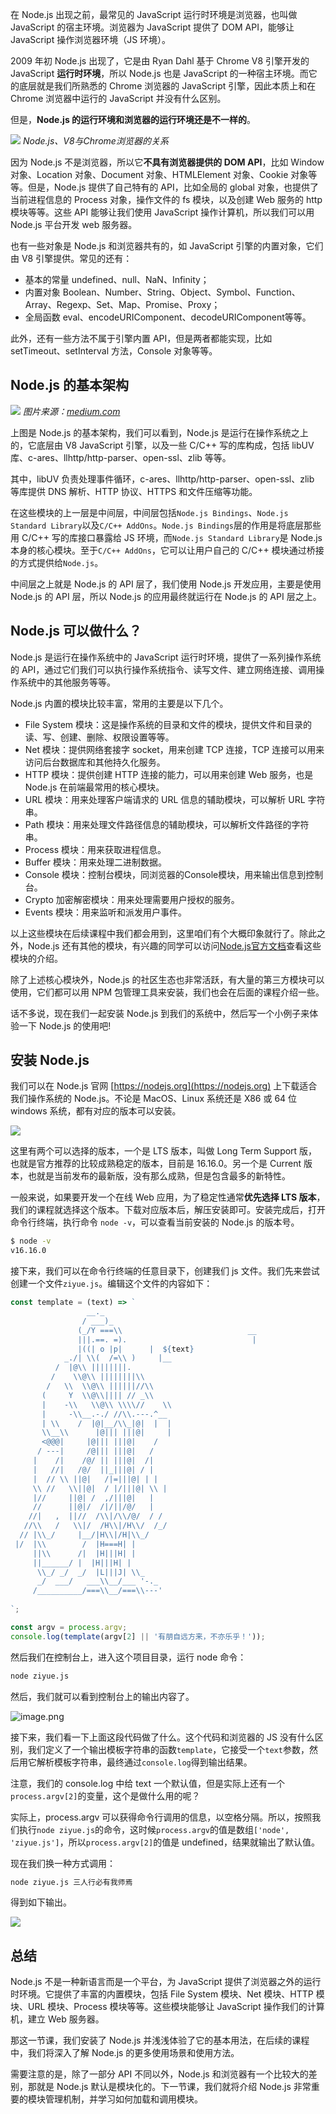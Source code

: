 在 Node.js 出现之前，最常见的 JavaScript 运行时环境是浏览器，也叫做 JavaScript 的宿主环境。浏览器为 JavaScript 提供了 DOM API，能够让 JavaScript 操作浏览器环境（JS 环境）。

2009 年初 Node.js 出现了，它是由 Ryan Dahl 基于 Chrome V8 引擎开发的 JavaScript **运行时环境**，所以 Node.js 也是 JavaScript  的一种宿主环境。而它的底层就是我们所熟悉的 Chrome 浏览器的 JavaScript 引擎，因此本质上和在 Chrome 浏览器中运行的 JavaScript 并没有什么区别。

但是，**Node.js 的运行环境和浏览器的运行环境还是不一样的**。

![](./images/t01072a67f1315ec168.jpg.png)
_Node.js、V8与Chrome浏览器的关系_

因为 Node.js 不是浏览器，所以它**不具有浏览器提供的 DOM API**，比如 Window 对象、Location 对象、Document 对象、HTMLElement 对象、Cookie 对象等等。但是，Node.js 提供了自己特有的 API，比如全局的 global 对象，也提供了当前进程信息的 Process 对象，操作文件的 fs 模块，以及创建 Web 服务的 http 模块等等。这些 API 能够让我们使用 JavaScript 操作计算机，所以我们可以用 Node.js 平台开发 web 服务器。

也有一些对象是 Node.js 和浏览器共有的，如 JavaScript 引擎的内置对象，它们由 V8 引擎提供。常见的还有：
- 基本的常量 undefined、null、NaN、Infinity；
- 内置对象 Boolean、Number、String、Object、Symbol、Function、Array、Regexp、Set、Map、Promise、Proxy；
- 全局函数 eval、encodeURIComponent、decodeURIComponent等等。

此外，还有一些方法不属于引擎内置 API，但是两者都能实现，比如 setTimeout、setInterval 方法，Console 对象等等。

## Node.js 的基本架构

![](./images/t01bdaf1234dcdbef5c.jpg.png)
_图片来源：[medium.com](https://medium.com/@chathuranga94/nodejs-architecture-concurrency-model-f71da5f53d1d)_

上图是 Node.js 的基本架构，我们可以看到，Node.js 是运行在操作系统之上的，它底层由 V8 JavaScript 引擎，以及一些 C/C++ 写的库构成，包括 libUV 库、c-ares、llhttp/http-parser、open-ssl、zlib 等等。

其中，libUV 负责处理事件循环，c-ares、llhttp/http-parser、open-ssl、zlib 等库提供 DNS 解析、HTTP 协议、HTTPS 和文件压缩等功能。

在这些模块的上一层是中间层，中间层包括`Node.js Bindings`、`Node.js Standard Library`以及`C/C++ AddOns`。`Node.js Bindings`层的作用是将底层那些用 C/C++ 写的库接口暴露给 JS 环境，而`Node.js Standard Library`是 Node.js 本身的核心模块。至于`C/C++ AddOns`，它可以让用户自己的 C/C++ 模块通过桥接的方式提供给`Node.js`。

中间层之上就是 Node.js 的 API 层了，我们使用 Node.js 开发应用，主要是使用 Node.js 的 API 层，所以 Node.js 的应用最终就运行在 Node.js 的 API 层之上。

## Node.js 可以做什么？

Node.js 是运行在操作系统中的 JavaScript 运行时环境，提供了一系列操作系统的 API，通过它们我们可以执行操作系统指令、读写文件、建立网络连接、调用操作系统中的其他服务等等。

Node.js 内置的模块比较丰富，常用的主要是以下几个。

- File System 模块：这是操作系统的目录和文件的模块，提供文件和目录的读、写、创建、删除、权限设置等等。
- Net 模块：提供网络套接字 socket，用来创建 TCP 连接，TCP 连接可以用来访问后台数据库和其他持久化服务。
- HTTP 模块：提供创建 HTTP 连接的能力，可以用来创建 Web 服务，也是 Node.js 在前端最常用的核心模块。
- URL 模块：用来处理客户端请求的 URL 信息的辅助模块，可以解析 URL 字符串。
- Path 模块：用来处理文件路径信息的辅助模块，可以解析文件路径的字符串。
- Process 模块：用来获取进程信息。
- Buffer 模块：用来处理二进制数据。
- Console 模块：控制台模块，同浏览器的Console模块，用来输出信息到控制台。
- Crypto 加密解密模块：用来处理需要用户授权的服务。
- Events 模块：用来监听和派发用户事件。

以上这些模块在后续课程中我们都会用到，这里咱们有个大概印象就行了。除此之外，Node.js 还有其他的模块，有兴趣的同学可以访问[Node.js官方文档](https://nodejs.org/dist/latest-v6.x/docs/api/http.html)查看这些模块的介绍。

除了上述核心模块外，Node.js 的社区生态也非常活跃，有大量的第三方模块可以使用，它们都可以用 NPM 包管理工具来安装，我们也会在后面的课程介绍一些。

话不多说，现在我们一起安装 Node.js 到我们的系统中，然后写一个小例子来体验一下 Node.js 的使用吧!

## 安装 Node.js

我们可以在 Node.js 官网 [https://nodejs.org](https://nodejs.org) 上下载适合我们操作系统的 Node.js。不论是 MacOS、Linux 系统还是 X86 或 64 位 windows 系统，都有对应的版本可以安装。

![](./images/b3b9879db87845c59370b3734b6dcf13~tplv-k3u1fbpfcp-watermark.image.png)

这里有两个可以选择的版本，一个是 LTS 版本，叫做 Long Term Support 版，也就是官方推荐的比较成熟稳定的版本，目前是 16.16.0。另一个是 Current 版本，也就是当前发布的最新版，没有那么成熟，但是包含最多的新特性。

一般来说，如果要开发一个在线 Web 应用，为了稳定性通常**优先选择 LTS 版本**，我们的课程就选择这个版本。下载对应版本后，解压安装即可。安装完成后，打开命令行终端，执行命令 `node -v`，可以查看当前安装的 Node.js 的版本号。

```bash
$ node -v
v16.16.0
```

接下来，我们可以在命令行终端的任意目录下，创建我们 js 文件。我们先来尝试创建一个文件`ziyue.js`。编辑这个文件的内容如下：

```js
const template = (text) => `
                 __._                                   
                / ___)_                                 
               (_/Y ===\\                            __ 
               |||.==. =).                            | 
               |((| o |p|      |  ${text}
            _./| \\(  /=\\ )     |__                    
          /  |@\\ ||||||||.                             
         /    \\@\\ ||||||||\\                          
        /   \\  \\@\\ ||||||//\\                        
       (     Y  \\@\\|||| // _\\                        
       |    -\\   \\@\\ \\\\//    \\                    
       |     -\\__.-./ //\\.---.^__                        
       | \\    /  |@|__/\\_|@|  |  |                         
       \\__\\      |@||| |||@|     |                    
       <@@@|     |@||| |||@|    /                       
      / ---|     /@||| |||@|   /                                 
     |    /|    /@/ || |||@|  /|                        
     |   //|   /@/  ||_|||@| / |                        
     |  // \\ ||@|   /|=|||@| | |                       
     \\ //   \\||@|  / |/|||@| \\ |                     
     |//     ||@| /  ,/|||@|   |                        
     //      ||@|/  /|/||/@/   |                        
    //|   ,  ||//  /\\|/\\/@/  / /                      
   //\\   /   \\|/  /H\\|/H\\/  /_/                     
  // |\\_/     |__/|H\\|/H|\\_/                         
 |/  |\\        /  |H===H| |                            
     ||\\      /|  |H|||H| |                            
     ||______/ |  |H|||H| |                             
      \\_/ _/  _/  |L|||J| \\_                          
      _/  ___/   ___\\__/___ '-._                       
     /__________/===\\__/===\\---'                      
                                                        
`;

const argv = process.argv;
console.log(template(argv[2] || '有朋自远方来，不亦乐乎！'));
```

然后我们在控制台上，进入这个项目目录，运行 node 命令：

```bash
node ziyue.js
```

然后，我们就可以看到控制台上的输出内容了。

![image.png](./images/ff3f026cebf8494780cc9ef421c041ee~tplv-k3u1fbpfcp-watermark.image.png)

接下来，我们看一下上面这段代码做了什么。这个代码和浏览器的 JS 没有什么区别，我们定义了一个输出模板字符串的函数`template`，它接受一个`text`参数，然后用它解析模板字符串，最终通过`console.log`得到输出结果。

注意，我们的 console.log 中给 text 一个默认值，但是实际上还有一个`process.argv[2]`的变量，这个是做什么用的呢？

实际上，process.argv 可以获得命令行调用的信息，以空格分隔。所以，按照我们执行`node ziyue.js`的命令，这时候`process.argv`的值是数组`['node', 'ziyue.js']`，所以`process.argv[2]`的值是 undefined，结果就输出了默认值。

现在我们换一种方式调用：

```bash
node ziyue.js 三人行必有我师焉
```

得到如下输出。

![](./images/t01b91ef85b28178989.jpg.png)

## 总结

Node.js 不是一种新语言而是一个平台，为 JavaScript 提供了浏览器之外的运行时环境。它提供了丰富的内置模块，包括 File System 模块、Net 模块、HTTP 模块、URL 模块、Process 模块等等。这些模块能够让 JavaScript 操作我们的计算机，建立 Web 服务器。

那这一节课，我们安装了 Node.js 并浅浅体验了它的基本用法，在后续的课程中，我们将深入了解 Node.js 的更多使用场景和使用方法。

需要注意的是，除了一部分 API 不同以外，Node.js 和浏览器有一个比较大的差别，那就是 Node.js 默认是模块化的。下一节课，我们就将介绍 Node.js 非常重要的模块管理机制，并学习如何加载和调用模块。
